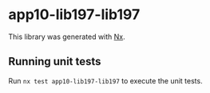 # app10-lib197-lib197

This library was generated with [Nx](https://nx.dev).

## Running unit tests

Run `nx test app10-lib197-lib197` to execute the unit tests.
